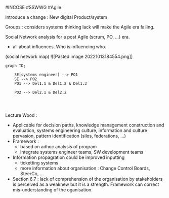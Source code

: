 #INCOSE
#SSWWG
#Agile



Introduce a change : New digital Product/system

Groups : considers systems thinking lack will make the Agile era failing.

Social Network analysis for a post Agile (scrum, PO, ...) era.
- all about influences. Who is influencing who.

(social network map) ![[Pasted image 20221013184554.png]]



```mermaid
graph TD;

	SE[systems engineer] --> PO1
	SE --> PO2
	PO1 --> Del1.1 & Del1.2 & Del1.3

	PO2 --> Del2.1 & Del2.2


	

```

Lecture Wood : 
- Applicable for decision paths, knowledge management construction and evaluation, systems engineering culture, information and culture pervasion, pattern identification (silos, federations, ...)
- Framework : 
	- based on adhoc analysis of program
	- integrate systems engineer teams, SW development teams
- Information propagration could be improved inputting 
	- ticketting systems
	- more information about organisation : Change Control Boards, SteerCo, ...
- Section 6.7 : lack of comprehension of the organisation by stakeholders is perceived as a weaknew but it is a strength. Framework can correct mis-understanding of the oganisation.

